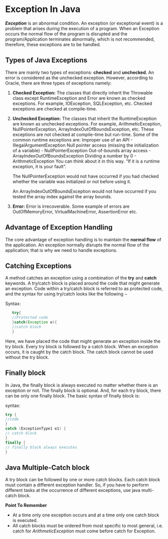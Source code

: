 # Exception In Java

**_Exception_** is an abnormal condition.
An exception (or exceptional event) is a problem that arises during the execution of a program. When an Exception occurs the normal flow of the program is disrupted and the program/Application terminates abnormally, which is not recommended, therefore, these exceptions are to be handled.

## Types of Java Exceptions

There are mainly two types of exceptions: **checked** and **unchecked**. An error is considered as the unchecked exception. However, according to Oracle, there are three types of exceptions namely:

1. **Checked Exception:**
   The classes that directly inherit the Throwable class except RuntimeException and Error are known as checked exceptions. For example, IOException, SQLException, etc. Checked exceptions are checked at compile-time.

2. **Unchecked Exception:**
   The classes that inherit the RuntimeException are known as unchecked exceptions. For example, ArithmeticException, NullPointerException, ArrayIndexOutOfBoundsException, etc.
   These exceptions are not checked at compile-time but run-time. Some of the common runtime exceptions are:
   Improper use of an API - IllegalArgumentException
   Null pointer access (missing the initialization of a variable) - NullPointerException
   Out-of-bounds array access - ArrayIndexOutOfBoundsException
   Dividing a number by 0 - ArithmeticException
   You can think about it in this way. “If it is a runtime exception, it is your fault”.

   The NullPointerException would not have occurred if you had checked whether the variable was initialized or not before using it.

   An ArrayIndexOutOfBoundsException would not have occurred if you tested the array index against the array bounds.

3. **Error:**
   Error is irrecoverable. Some example of errors are OutOfMemoryError, VirtualMachineError, AssertionError etc.

## Advantage of Exception Handling

The core advantage of exception handling is to maintain the **normal flow** of the application. An exception normally disrupts the normal flow of the application; that is why we need to handle exceptions.

## Catching Exceptions

A method catches an exception using a combination of the **try** and **catch** keywords. A try/catch block is placed around the code that might generate an exception. Code within a try/catch block is referred to as protected code, and the syntax for using try/catch looks like the following −

Syntax:

```java
   try{
   //Protected code
   }catch(Exception e){
   //catch block
   }

```

Here, we have placed the code that might generate an exception inside the try block. Every try block is followed by a catch block.
When an exception occurs, it is caught by the catch block. The catch block cannot be used without the try block.

## **Finally** block

In Java, the finally block is always executed no matter whether there is an exception or not.
The finally block is optional. And, for each try block, there can be only one finally block.
The basic syntax of finally block is:

syntax:

```java
try {
//code
}
catch (ExceptionType1 e1) {
// catch block
}
finally {
// finally block always executes
}
```

## Java Multiple-Catch block

A try block can be followed by one or more catch blocks. Each catch block must contain a different exception handler. So, if you have to perform different tasks at the occurrence of different exceptions, use java multi-catch block.

**Point To Remember**

- At a time only one exception occurs and at a time only one catch block is executed.
- All catch blocks must be ordered from most specific to most general, i.e. catch for _ArithmeticException_ must come before catch for Exception.
